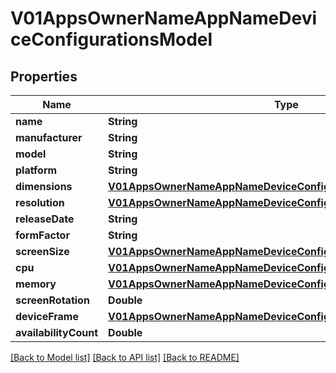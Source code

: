 # V01AppsOwnerNameAppNameDeviceConfigurationsModel

## Properties
Name | Type | Description | Notes
------------ | ------------- | ------------- | -------------
**name** | **String** |  | [optional] 
**manufacturer** | **String** |  | [optional] 
**model** | **String** |  | [optional] 
**platform** | **String** |  | [optional] 
**dimensions** | [**V01AppsOwnerNameAppNameDeviceConfigurationsModelDimensions**](V01AppsOwnerNameAppNameDeviceConfigurationsModelDimensions.md) |  | [optional] 
**resolution** | [**V01AppsOwnerNameAppNameDeviceConfigurationsModelResolution**](V01AppsOwnerNameAppNameDeviceConfigurationsModelResolution.md) |  | [optional] 
**releaseDate** | **String** |  | [optional] 
**formFactor** | **String** |  | [optional] 
**screenSize** | [**V01AppsOwnerNameAppNameDeviceConfigurationsModelScreenSize**](V01AppsOwnerNameAppNameDeviceConfigurationsModelScreenSize.md) |  | [optional] 
**cpu** | [**V01AppsOwnerNameAppNameDeviceConfigurationsModelCpu**](V01AppsOwnerNameAppNameDeviceConfigurationsModelCpu.md) |  | [optional] 
**memory** | [**V01AppsOwnerNameAppNameDeviceConfigurationsModelMemory**](V01AppsOwnerNameAppNameDeviceConfigurationsModelMemory.md) |  | [optional] 
**screenRotation** | **Double** |  | [optional] 
**deviceFrame** | [**V01AppsOwnerNameAppNameDeviceConfigurationsModelDeviceFrame**](V01AppsOwnerNameAppNameDeviceConfigurationsModelDeviceFrame.md) |  | [optional] 
**availabilityCount** | **Double** |  | [optional] 

[[Back to Model list]](../README.md#documentation-for-models) [[Back to API list]](../README.md#documentation-for-api-endpoints) [[Back to README]](../README.md)



